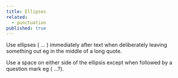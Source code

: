 ```yaml
---
title: Ellipses
related: 
  - punctuation
published: true
---
```


Use ellipses ( ... ) immediately after text when deliberately leaving something out eg in the middle of a long quote.

Use a space on either side of the ellipsis except when followed by a question mark eg ( …?).
